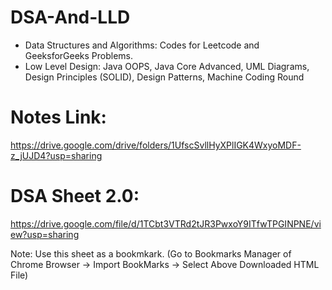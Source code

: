 # DSA-And-LLD

- Data Structures and Algorithms: Codes for Leetcode and GeeksforGeeks Problems.
- Low Level Design: Java OOPS, Java Core Advanced, UML Diagrams, Design Principles (SOLID), Design Patterns, Machine Coding Round

# Notes Link:
https://drive.google.com/drive/folders/1UfscSvllHyXPlIGK4WxyoMDF-z_jUJD4?usp=sharing

# DSA Sheet 2.0:
https://drive.google.com/file/d/1TCbt3VTRd2tJR3PwxoY9ITfwTPGINPNE/view?usp=sharing

Note: Use this sheet as a bookmkark. (Go to Bookmarks Manager of Chrome Browser -> Import BookMarks -> Select Above Downloaded HTML File)
